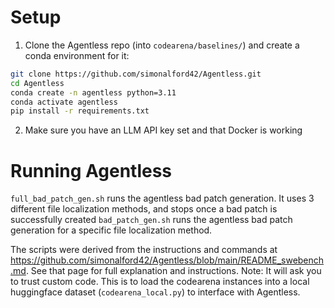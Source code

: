 # Setup
1. Clone the Agentless repo (into `codearena/baselines/`) and create a conda environment for it:

```bash
git clone https://github.com/simonalford42/Agentless.git
cd Agentless
conda create -n agentless python=3.11
conda activate agentless
pip install -r requirements.txt
```

2. Make sure you have an LLM API key set and that Docker is working

# Running Agentless
`full_bad_patch_gen.sh` runs the agentless bad patch generation. It uses 3 different file localization methods, and stops once a bad patch is successfully created
`bad_patch_gen.sh` runs the agentless bad patch generation for a specific file localization method.

The scripts were derived from the instructions and commands at https://github.com/simonalford42/Agentless/blob/main/README_swebench.md. See that page for full explanation and instructions.
Note: It will ask you to trust custom code. This is to load the codearena instances into a local huggingface dataset (`codearena_local.py`) to interface with Agentless.
